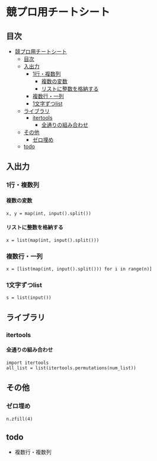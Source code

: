 # 競プロ用チートシート
## 目次
- [競プロ用チートシート](#競プロ用チートシート)
  - [目次](#目次)
  - [入出力](#入出力)
    - [1行・複数列](#1行複数列)
      - [複数の変数](#複数の変数)
      - [リストに整数を格納する](#リストに整数を格納する)
    - [複数行・一列](#複数行一列)
    - [1文字ずつlist](#1文字ずつlist)
  - [ライブラリ](#ライブラリ)
    - [itertools](#itertools)
      - [全通りの組み合わせ](#全通りの組み合わせ)
  - [その他](#その他)
    - [ゼロ埋め](#ゼロ埋め)
  - [todo](#todo)
## 入出力
### 1行・複数列
#### 複数の変数
```
x, y = map(int, input().split())
```
#### リストに整数を格納する
```
x = list(map(int, input().split()))
```
### 複数行・一列
```
x = [list(map(int, input().split())) for i in range(n)]
```
### 1文字ずつlist
```
s = list(input())
```
## ライブラリ
### itertools
#### 全通りの組み合わせ
```
import itertools
all_list = list(itertools.permutations(num_list))
```
## その他
### ゼロ埋め
```
n.zfill(4) 
```
## todo
- 複数行・複数列